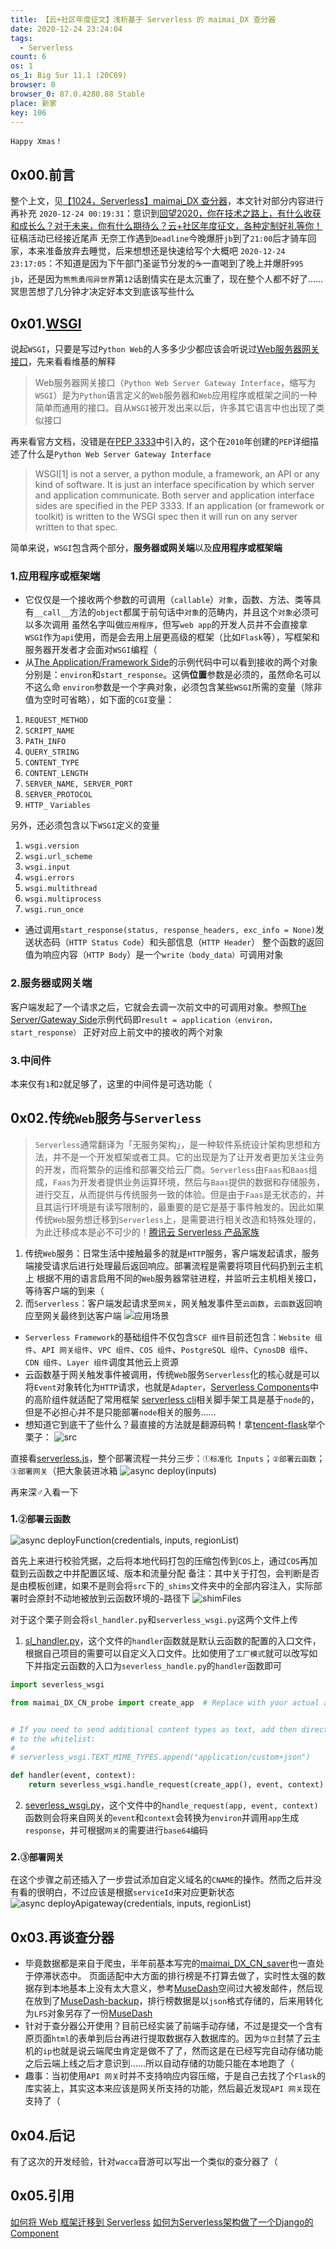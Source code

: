 ```yaml
---
title: 【云+社区年度征文】浅析基于 Serverless 的 maimai_DX 查分器
date: 2020-12-24 23:24:04
tags:
  - Serverless
count: 6
os: 1
os_1: Big Sur 11.1 (20C69)
browser: 0
browser_0: 87.0.4280.88 Stable
place: 新家
key: 106
---
```

    Happy Xmas！
<!-- more -->
## 0x00.前言
整个上文，见[【1024，Serverless】maimai_DX 查分器](./maimai_DX_CN_probe.html)，本文针对部分内容进行再补充
`2020-12-24 00:19:31`：意识到[回望2020，你在技术之路上，有什么收获和成长么？对于未来，你有什么期待么？云+社区年度征文，各种定制好礼等你！](https://web.archive.org/web/20201224152210/https://cloud.tencent.com/developer/article/1752258)征稿活动已经接近尾声
无奈工作遇到`Deadline`今晚爆肝`jb`到了`21:00`后才骑车回家，本来准备放弃去睡觉，后来想想还是快速给写个大概吧
`2020-12-24 23:17:05`：不知道是因为下午部门圣诞节分发的☕️一直喝到了晚上并爆肝`995 jb`，还是因为`熊熊勇闯异世界`第`12`话剧情实在是太沉重了，现在整个人都不好了……
冥思苦想了几分钟才决定好本文到底该写些什么

## 0x01.[WSGI](https://wsgi.readthedocs.io/en/latest/index.html)
说起`WSGI`，只要是写过`Python Web`的人多多少少都应该会听说过[Web服务器网关接口](https://zh.wikipedia.org/wiki/Web服务器网关接口)，先来看看维基的解释
> Web服务器网关接口（`Python Web Server Gateway Interface`，缩写为`WSGI`）是为`Python`语言定义的`Web`服务器和`Web`应用程序或框架之间的一种简单而通用的接口。自从`WSGI`被开发出来以后，许多其它语言中也出现了类似接口

再来看官方文档，没错是在[PEP 3333](https://web.archive.org/web/20201224153638/https://www.python.org/dev/peps/pep-3333/)中引入的，这个在`2010`年创建的`PEP`详细描述了什么是`Python Web Server Gateway Interface`
> WSGI[1] is not a server, a python module, a framework, an API or any kind of software. It is just an interface specification by which server and application communicate. Both server and application interface sides are specified in the PEP 3333. If an application (or framework or toolkit) is written to the WSGI spec then it will run on any server written to that spec.

简单来说，`WSGI`包含两个部分，**服务器或网关端**以及**应用程序或框架端**
### 1.应用程序或框架端
- 它仅仅是一个接收两个参数的可调用（`callable`）`对象`，函数、方法、类等具有`__call__`方法的`object`都属于前句话中`对象`的范畴内，并且这个`对象`必须可以多次调用
虽然名字叫做`应用程序`，但写`web app`的开发人员并不会直接拿`WSGI`作为`api`使用，而是会去用上层更高级的框架（比如`Flask`等），写框架和服务器开发者才会面对`WSGI`编程（
- 从[The Application/Framework Side](https://www.python.org/dev/peps/pep-3333/#id20)的示例代码中可以看到接收的两个对象分别是：`environ`和`start_response`。这俩**位置**参数是必须的，虽然命名可以不这么命
`environ`参数是一个字典对象，必须包含某些`WSGI`所需的变量（除非值为空时可省略），如下面的`CGI`变量：
1. `REQUEST_METHOD`
2. `SCRIPT_NAME`
3. `PATH_INFO`
4. `QUERY_STRING`
5. `CONTENT_TYPE`
6. `CONTENT_LENGTH`
7. `SERVER_NAME, SERVER_PORT`
8. `SERVER_PROTOCOL`
9. `HTTP_` `Variables`

另外，还必须包含以下`WSGI`定义的变量
1. `wsgi.version`
2. `wsgi.url_scheme`
3. `wsgi.input`
4. `wsgi.errors`
5. `wsgi.multithread`
6. `wsgi.multiprocess`
7. `wsgi.run_once`

- 通过调用`start_response(status, response_headers, exc_info = None)`发送状态码（`HTTP Status Code`）和头部信息（`HTTP Header`）
整个函数的返回值为响应内容（`HTTP Body`）是一个`write（body_data）`可调用对象

### 2.服务器或网关端
客户端发起了一个请求之后，它就会去调一次前文中的可调用对象。参照[The Server/Gateway Side](https://www.python.org/dev/peps/pep-3333/#id21)示例代码即`result = application（environ，start_response）`
正好对应上前文中的接收的两个对象

### 3.中间件
本来仅有`1`和`2`就足够了，这里的中间件是可选功能（

## 0x02.传统`Web`服务与`Serverless`
> `Serverless`通常翻译为「无服务架构」，是一种软件系统设计架构思想和方法，并不是一个开发框架或者工具。它的出现是为了让开发者更加关注业务的开发，而将繁杂的运维和部署交给云厂商。`Serverless`由`Faas`和`Baas`组成，`Faas`为开发者提供业务运算环境，然后与`Baas`提供的数据和存储服务，进行交互，从而提供与传统服务一致的体验。但是由于`Faas`是无状态的，并且其运行环境是有读写限制的，最重要的是它是基于事件触发的。因此如果传统`Web`服务想迁移到`Serverless`上，是需要进行相关改造和特殊处理的，为此迁移成本是必不可少的！[腾讯云 Serverless 产品家族](https://i1.yuangezhizao.cn/macOS/QQ20201228-213636@2x.png!webp)

1. 传统`Web`服务：日常生活中接触最多的就是`HTTP`服务，客户端发起请求，服务端接受请求后进行处理最后返回响应。部署流程是需要将项目代码扔到云主机上
根据不用的语言启用不同的`Web`服务器常驻进程，并监听云主机相关接口，等待客户端的到来（
2. 而`Serverless`：客户端发起请求至`网关`，网关触发事件至`云函数`，`云函数`返回响应至网关最终到达客户端
![应用场景](https://i1.yuangezhizao.cn/macOS/QQ20201228-213339@2x.png!webp)

- `Serverless Framework`的基础组件不仅包含`SCF 组件`目前还包含：`Website 组件`、`API 网关组件`、`VPC 组件`、`COS 组件`、`PostgreSQL 组件`、`CynosDB 组件`、`CDN 组件`、`Layer 组件`调度其他云上资源
- 云函数基于网关触发事件被调用，传统`Web`服务`Serverless`化的核心就是可以将`Event`对象转化为`HTTP`请求，也就是`Adapter`，[Serverless Components](https://github.com/serverless/components)中的高阶组件就适配了常用框架
[serverless cli](https://github.com/serverless/serverless)相关脚手架工具是基于`node`的，但是不必担心并不是只能部署`node`相关的服务……
- 想知道它到底干了些什么？最直接的方法就是翻源码鸭！拿[tencent-flask](https://github.com/serverless-components/tencent-flask/tree/master/src)举个栗子：
![src](https://i1.yuangezhizao.cn/macOS/QQ20201228-215333@2x.png!webp)

直接看[serverless.js](https://github.com/serverless-components/tencent-flask/blob/master/src/serverless.js)，整个部署流程一共分三步：`①标准化 Inputs`；`②部署云函数`；`③部署网关`（把大象装进冰箱
![async deploy(inputs)](https://i1.yuangezhizao.cn/macOS/QQ20201228-215806@2x.png!webp)

再来深♂入看一下
### 1.`②部署云函数`
![async deployFunction(credentials, inputs, regionList)](https://i1.yuangezhizao.cn/macOS/QQ20201228-220720@2x.png!webp)

首先上来进行校验凭据，之后将本地代码打包的压缩包传到`COS`上，通过`COS`再加载到云函数之中并配置区域、版本和流量分配
备注：其中关于打包，会判断是否是由模板创建，如果不是则会将`src`下的`_shims`文件夹中的全部内容注入，实际部署时会原封不动地被放到云函数环境的`~`路径下
![shimFiles](https://i1.yuangezhizao.cn/macOS/QQ20201228-222611@2x.png!webp)

对于这个栗子则会将`sl_handler.py`和`serverless_wsgi.py`这两个文件上传
1. [sl_handler.py](https://github.com/serverless-components/tencent-flask/blob/master/src/_shims/sl_handler.py)，这个文件的`handler`函数就是默认云函数的配置的入口文件，根据自己项目的需要可以自定义入口文件。比如使用了`工厂模式`就可以改写如下并指定云函数的入口为`severless_handle.py`的`handler`函数即可
``` python
import severless_wsgi

from maimai_DX_CN_probe import create_app  # Replace with your actual application


# If you need to send additional content types as text, add then directly
# to the whitelist:
#
# serverless_wsgi.TEXT_MIME_TYPES.append("application/custom+json")

def handler(event, context):
    return severless_wsgi.handle_request(create_app(), event, context)
```
2. [severless_wsgi.py](https://github.com/serverless-components/tencent-flask/blob/master/src/_shims/severless_wsgi.py)，这个文件中的`handle_request(app, event, context)`函数则会将来自网关的`event`和`context`会转换为`environ`并调用`app`生成`response`，并可根据`网关`的需要进行`base64`编码

### 2.`③部署网关`
在这个步骤之前还插入了一步尝试添加自定义域名的`CNAME`的操作。然而之后并没有看的很明白，不过应该是根据`serviceId`来对应更新状态
![async deployApigateway(credentials, inputs, regionList)](https://i1.yuangezhizao.cn/macOS/QQ20201228-221611@2x.png!webp)

## 0x03.再谈查分器
- 毕竟数据都是来自于爬虫，半年前基本写完的[maimai_DX_CN_saver](https://github.com/yuangezhizao/maimai_DX_CN_saver)也一直处于停滞状态中。
页面适配中大方面的排行榜是不打算去做了，实时性太强的数据存到本地基本上没有太大意义，参考[MuseDash](https://github.com/yuangezhizao/MuseDash)空间过大被发邮件，然后现在放到了[MuseDash-backup](https://yuangezhizao.coding.net/public/MuseDash/MuseDash-backup/git/files)，排行榜数据是以`json`格式存储的，后来用转化为`LFS`对象另存了一份[MuseDash](https://yuangezhizao.coding.net/public/MuseDash/MuseDash/git/files)
- 针对于查分器公开使用？目前已经实装了前端手动存储，不过是提交一个含有原页面`html`的表单到后台再进行提取数据存入数据库的。因为`华立`封禁了云主机的`ip`也就是说云端爬虫肯定是做不了了，然而这是在已经写完自动存储功能之后云端上线之后才意识到……所以自动存储的功能只能在本地跑了（
- 趣事：当初使用`API 网关`时并不支持响应内容压缩，于是自己去找了个`Flask`的库实装上，其实这本来应该是网关所支持的功能，然后最近发现`API 网关`现在支持了（

## 0x04.后记
有了这次的开发经验，针对`wacca`音游可以写出一个类似的查分器了（

## 0x05.引用
[如何将 Web 框架迁移到 Serverless](https://web.archive.org/web/20201228145023/https://my.oschina.net/u/4390465/blog/4355518)
[如何为Serverless架构做了一个Django的Component](https://web.archive.org/web/20201228145150/https://zhuanlan.zhihu.com/p/109926704)
